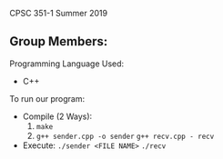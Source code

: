 CPSC 351-1
Summer 2019

Group Members:
  - 
 
Programming Language Used: 
  - C++

To run our program:
  - Compile (2 Ways):
      1) `make`
      2) `g++ sender.cpp -o sender`
         `g++ recv.cpp - recv`
  - Execute:
      `./sender <FILE NAME>`
		  `./recv`
